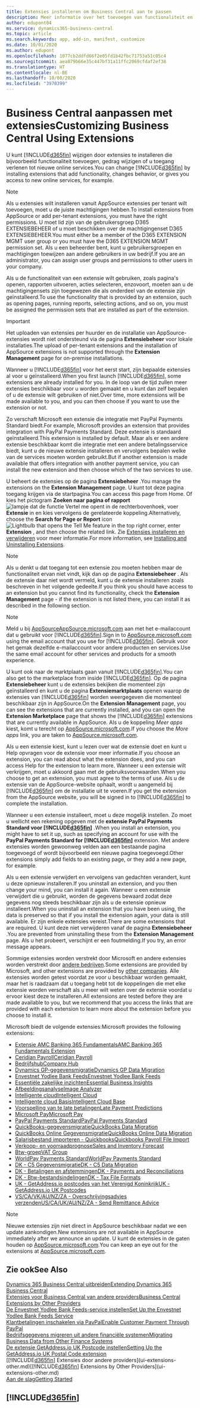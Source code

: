```yaml
---
title: Extensies installeren om Business Central aan te passen
description: Meer informatie over het toevoegen van functionaliteit en het aanpassen van Business Central door extensies te installeren.
author: edupont04
ms.service: dynamics365-business-central
ms.topic: article
ms.search.keywords: app, add-in, manifest, customize
ms.date: 10/01/2020
ms.author: edupont
ms.openlocfilehash: 1077cb2ddfd66f2e05fd1b42fbc71753a51c05c4
ms.sourcegitcommit: aea079b66e35c447bf31a11ffc2069cfdaf2ef38
ms.translationtype: HT
ms.contentlocale: nl-BE
ms.lasthandoff: 10/08/2020
ms.locfileid: "3970399"
---
```

# <a name="customizing-business-central-using-extensions"></a><span data-ttu-id="eb211-103">Business Central aanpassen met extensies</span><span class="sxs-lookup"><span data-stu-id="eb211-103">Customizing Business Central Using Extensions</span></span>

<span data-ttu-id="eb211-104">U kunt [!INCLUDE[d365fin](includes/d365fin_md.md)] wijzigen door extensies te installeren die bijvoorbeeld functionaliteit toevoegen, gedrag wijzigen of u toegang verlenen tot nieuwe online services.</span><span class="sxs-lookup"><span data-stu-id="eb211-104">You can change [!INCLUDE[d365fin](includes/d365fin_md.md)] by installing extensions that add functionality, changes behavior, or gives you access to new online services, for example.</span></span>

> [!NOTE]
> <span data-ttu-id="eb211-105">Als u extensies wilt installeren vanuit AppSource extensies per tenant wilt toevoegen, moet u de juiste machtigingen hebben.</span><span class="sxs-lookup"><span data-stu-id="eb211-105">To install extensions from AppSource or add per-tenant extensions, you must have the right permissions.</span></span> <span data-ttu-id="eb211-106">U moet lid zijn van de gebruikersgroep D365 EXTENSIEBEHEER of u moet beschikken over de machtigingenset D365 EXTENSIEBEHEER.</span><span class="sxs-lookup"><span data-stu-id="eb211-106">You must either be a member of the D365 EXTENSION MGMT user group or you must have the D365 EXTENSION MGMT permission set.</span></span> <span data-ttu-id="eb211-107">Als u een beheerder bent, kunt u gebruikersgroepen en machtigingen toewijzen aan andere gebruikers in uw bedrijf.</span><span class="sxs-lookup"><span data-stu-id="eb211-107">If you are an administrator, you can assign user groups and permissions to other users in your company.</span></span>

<span data-ttu-id="eb211-108">Als u de functionaliteit van een extensie wilt gebruiken, zoals pagina's openen, rapporten uitvoeren, acties selecteren, enzovoort, moeten aan u de machtigingensets zijn toegewezen die als onderdeel van de extensie zijn geïnstalleerd.</span><span class="sxs-lookup"><span data-stu-id="eb211-108">To use the functionality that is provided by an extension, such as opening pages, running reports, selecting actions, and so on, you must be assigned the permission sets that are installed as part of the extension.</span></span>

> [!IMPORTANT]  
> <span data-ttu-id="eb211-109">Het uploaden van extensies per huurder en de installatie van AppSource-extensies wordt niet ondersteund via de pagina **Extensiebeheer** voor lokale installaties.</span><span class="sxs-lookup"><span data-stu-id="eb211-109">The upload of per-tenant extensions and the installation of AppSource extensions is not supported through the **Extension Management** page for on-premise installations.</span></span>

<span data-ttu-id="eb211-110">Wanneer u [!INCLUDE[d365fin](includes/d365fin_md.md)] voor het eerst start, zijn bepaalde extensies al voor u geïnstalleerd.</span><span class="sxs-lookup"><span data-stu-id="eb211-110">When you first launch [!INCLUDE[d365fin](includes/d365fin_md.md)], some extensions are already installed for you.</span></span> <span data-ttu-id="eb211-111">In de loop van de tijd zullen meer extensies beschikbaar voor u worden gemaakt en u kunt dan zelf bepalen of u de extensie wilt gebruiken of niet.</span><span class="sxs-lookup"><span data-stu-id="eb211-111">Over time, more extensions will be made available to you, and you can then choose if you want to use the extension or not.</span></span>

<span data-ttu-id="eb211-112">Zo verschaft Microsoft een extensie die integratie met PayPal Payments Standard biedt.</span><span class="sxs-lookup"><span data-stu-id="eb211-112">For example, Microsoft provides an extension that provides integration with PayPal Payments Standard.</span></span> <span data-ttu-id="eb211-113">Deze extensie is standaard geïnstalleerd.</span><span class="sxs-lookup"><span data-stu-id="eb211-113">This extension is installed by default.</span></span>
<span data-ttu-id="eb211-114">Maar als er een andere extensie beschikbaar komt die integratie met een andere betalingsservice biedt, kunt u de nieuwe extensie installeren en vervolgens bepalen welke van de services moeten worden gebruikt.</span><span class="sxs-lookup"><span data-stu-id="eb211-114">But if another extension is made available that offers integration with another payment service, you can install the new extension and then choose which of the two services to use.</span></span>  

<span data-ttu-id="eb211-115">U beheert de extensies op de pagina **Extensiebeheer** .</span><span class="sxs-lookup"><span data-stu-id="eb211-115">You manage the extensions on the **Extension Management** page.</span></span> <span data-ttu-id="eb211-116">U kunt tot deze pagina toegang krijgen via de startpagina.</span><span class="sxs-lookup"><span data-stu-id="eb211-116">You can access this page from Home.</span></span> <span data-ttu-id="eb211-117">Of kies het pictogram **Zoeken naar pagina of rapport** ![lampje dat de functie Vertel me opent](media/ui-search/search_small.png "Vertel me wat u wilt doen") in de rechterbovenhoek, voer **Extensie** in en kies vervolgens de gerelateerde koppeling.</span><span class="sxs-lookup"><span data-stu-id="eb211-117">Alternatively, choose the **Search for Page or Report** icon ![Lightbulb that opens the Tell Me feature](media/ui-search/search_small.png "Tell me what you want to do") in the top right corner, enter **Extension** , and then choose the related link.</span></span> <span data-ttu-id="eb211-118">Zie [Extensies installeren en verwijderen](ui-extensions-install-uninstall.md) voor meer informatie.</span><span class="sxs-lookup"><span data-stu-id="eb211-118">For more information, see [Installing and Uninstalling Extensions](ui-extensions-install-uninstall.md).</span></span>

> [!NOTE]  
> <span data-ttu-id="eb211-119">Als u denkt u dat toegang tot een extensie zou moeten hebben maar de functionaliteit ervan niet vindt, kijk dan op de pagina **Extensiebeheer** . Als de extensie daar niet wordt vermeld, kunt u de extensie installeren zoals beschreven in het volgende gedeelte.</span><span class="sxs-lookup"><span data-stu-id="eb211-119">If you think you should have access to an extension but you cannot find its functionality, check the **Extension Management** page - if the extension is not listed there, you can install it as described in the following section.</span></span>  

> [!NOTE]  
> <span data-ttu-id="eb211-120">Meld u bij [AppSourceAppSource.microsoft.com](https://appsource.microsoft.com/) aan met het e-mailaccount dat u gebruikt voor [!INCLUDE[d365fin](includes/d365fin_md.md)].</span><span class="sxs-lookup"><span data-stu-id="eb211-120">Sign in to [AppSource.microsoft.com](https://appsource.microsoft.com/) using the email account that you use for [!INCLUDE[d365fin](includes/d365fin_md.md)].</span></span> <span data-ttu-id="eb211-121">Gebruik voor het gemak dezelfde e-mailaccount voor andere producten en services.</span><span class="sxs-lookup"><span data-stu-id="eb211-121">Use the same email account for other services and products for a smooth experience.</span></span>  

<span data-ttu-id="eb211-122">U kunt ook naar de marktplaats gaan vanuit [!INCLUDE[d365fin](includes/d365fin_md.md)].</span><span class="sxs-lookup"><span data-stu-id="eb211-122">You can also get to the marketplace from inside [!INCLUDE[d365fin](includes/d365fin_md.md)].</span></span> <span data-ttu-id="eb211-123">Op de pagina **Extensiebeheer** kunt u de extensies bekijken die momenteel zijn geïnstalleerd en kunt u de pagina **Extensiemarktplaats** openen waarop de extensies van [!INCLUDE[d365fin](includes/d365fin_md.md)] worden weergegeven die momenteel beschikbaar zijn in AppSource.</span><span class="sxs-lookup"><span data-stu-id="eb211-123">On the **Extension Management** page, you can see the extensions that are currently installed, and you can open the **Extension Marketplace** page that shows the [!INCLUDE[d365fin](includes/d365fin_md.md)] extensions that are currently available in AppSource.</span></span> <span data-ttu-id="eb211-124">Als u de koppeling *Meer apps* kiest, komt u terecht op [AppSource.microsoft.com](https://appsource.microsoft.com/marketplace/apps?product=dynamics-365%3Bdynamics-365-business-central&page=1).</span><span class="sxs-lookup"><span data-stu-id="eb211-124">If you choose the *More apps* link, you are taken to [AppSource.microsoft.com](https://appsource.microsoft.com/marketplace/apps?product=dynamics-365%3Bdynamics-365-business-central&page=1).</span></span>  

<span data-ttu-id="eb211-125">Als u een extensie kiest, kunt u lezen over wat de extensie doet en kunt u Help opvragen voor de extensie voor meer informatie.</span><span class="sxs-lookup"><span data-stu-id="eb211-125">If you choose an extension, you can read about what the extension does, and you can access Help for the extension to learn more.</span></span> <span data-ttu-id="eb211-126">Wanneer u een extensie wilt verkrijgen, moet u akkoord gaan met de gebruiksvoorwaarden.</span><span class="sxs-lookup"><span data-stu-id="eb211-126">When you choose to get an extension, you must agree to the terms of use.</span></span> <span data-ttu-id="eb211-127">Als u de extensie van de AppSource-website ophaalt, wordt u aangemeld bij [!INCLUDE[d365fin](includes/d365fin_md.md)] om de installatie uit te voeren.</span><span class="sxs-lookup"><span data-stu-id="eb211-127">If you get the extension from the AppSource website, you will be signed in to [!INCLUDE[d365fin](includes/d365fin_md.md)] to complete the installation.</span></span>  

<span data-ttu-id="eb211-128">Wanneer u een extensie installeert, moet u deze mogelijk instellen. Zo moet u wellicht een rekening opgeven met de **extensie PayPal Payments Standard voor [!INCLUDE[d365fin](includes/d365fin_md.md)]** .</span><span class="sxs-lookup"><span data-stu-id="eb211-128">When you install an extension, you might have to set it up, such as specifying an account for use with the **PayPal Payments Standard for [!INCLUDE[d365fin](includes/d365fin_md.md)]** extension.</span></span>
<span data-ttu-id="eb211-129">Met andere extensies worden gewoonweg velden aan een bestaande pagina toegevoegd of wordt bijvoorbeeld een nieuwe pagina toegevoegd.</span><span class="sxs-lookup"><span data-stu-id="eb211-129">Other extensions simply add fields to an existing page, or they add a new page, for example.</span></span>   

<span data-ttu-id="eb211-130">Als u een extensie verwijdert en vervolgens van gedachten verandert, kunt u deze opnieuw installeren.</span><span class="sxs-lookup"><span data-stu-id="eb211-130">If you uninstall an extension, and you then change your mind, you can install it again.</span></span> <span data-ttu-id="eb211-131">Wanneer u een extensie verwijdert die u gebruikt, worden de gegevens bewaard zodat deze gegevens nog steeds beschikbaar zijn als u de extensie opnieuw installeert.</span><span class="sxs-lookup"><span data-stu-id="eb211-131">When you uninstall an extension that you have been using, the data is preserved so that if you install the extension again, your data is still available.</span></span> <span data-ttu-id="eb211-132">Er zijn enkele extensies vereist.</span><span class="sxs-lookup"><span data-stu-id="eb211-132">There are some extensions that are required.</span></span> <span data-ttu-id="eb211-133">U kunt deze niet verwijderen vanaf de pagina **Extensiebeheer** .</span><span class="sxs-lookup"><span data-stu-id="eb211-133">You are prevented from uninstalling these from the **Extension Management** page.</span></span> <span data-ttu-id="eb211-134">Als u het probeert, verschijnt er een foutmelding.</span><span class="sxs-lookup"><span data-stu-id="eb211-134">If you try, an error message appears.</span></span>  

<span data-ttu-id="eb211-135">Sommige extensies worden verstrekt door Microsoft en andere extensies worden verstrekt door [andere bedrijven](ui-extensions-other.md).</span><span class="sxs-lookup"><span data-stu-id="eb211-135">Some extensions are provided by Microsoft, and other extensions are provided by [other companies](ui-extensions-other.md).</span></span> <span data-ttu-id="eb211-136">Alle extensies worden getest voordat ze voor u beschikbaar worden gemaakt, maar het is raadzaam dat u toegang hebt tot de koppelingen die met elke extensie worden verschaft als u meer wilt weten over de extensie voordat u ervoor kiest deze te installeren.</span><span class="sxs-lookup"><span data-stu-id="eb211-136">All extensions are tested before they are made available to you, but we recommend that you access the links that are provided with each extension to learn more about the extension before you choose to install it.</span></span>  

<span data-ttu-id="eb211-137">Microsoft biedt de volgende extensies:</span><span class="sxs-lookup"><span data-stu-id="eb211-137">Microsoft provides the following extensions:</span></span>  

* [<span data-ttu-id="eb211-138">Extensie AMC Banking 365 Fundamentals</span><span class="sxs-lookup"><span data-stu-id="eb211-138">AMC Banking 365 Fundamentals Extension</span></span>](ui-extensions-amc-banking.md)
* [<span data-ttu-id="eb211-139">Ceridian Payroll</span><span class="sxs-lookup"><span data-stu-id="eb211-139">Ceridian Payroll</span></span>](ui-extensions-ceridian-payroll.md)
* [<span data-ttu-id="eb211-140">Bedrijfshub</span><span class="sxs-lookup"><span data-stu-id="eb211-140">Company Hub</span></span>](ui-extensions-company-hub.md)  
* [<span data-ttu-id="eb211-141">Dynamics GP-gegevensmigratie</span><span class="sxs-lookup"><span data-stu-id="eb211-141">Dynamics GP Data Migration</span></span>](ui-extensions-dynamicsgp-data-migration.md)
* [<span data-ttu-id="eb211-142">Envestnet Yodlee Bank Feeds</span><span class="sxs-lookup"><span data-stu-id="eb211-142">Envestnet Yodlee Bank Feeds</span></span>](ui-extensions-yodlee-bank-feeds.md)
* [<span data-ttu-id="eb211-143">Essentiële zakelijke inzichten</span><span class="sxs-lookup"><span data-stu-id="eb211-143">Essential Business Insights</span></span>](ui-extensions-essential-business-insights.md)
* [<span data-ttu-id="eb211-144">Afbeeldingsanalyse</span><span class="sxs-lookup"><span data-stu-id="eb211-144">Image Analyzer</span></span>](ui-extensions-image-analyzer.md)
* [<span data-ttu-id="eb211-145">Intelligente cloud</span><span class="sxs-lookup"><span data-stu-id="eb211-145">Intelligent Cloud</span></span>](ui-extensions-data-replication.md)
* [<span data-ttu-id="eb211-146">Intelligente cloud Basis</span><span class="sxs-lookup"><span data-stu-id="eb211-146">Intelligent Cloud Base</span></span>](ui-extensions-intelligent-cloud.md)  
* [<span data-ttu-id="eb211-147">Voorspelling van te late betalingen</span><span class="sxs-lookup"><span data-stu-id="eb211-147">Late Payment Predictions</span></span>](ui-extensions-late-payment-prediction.md)
* [<span data-ttu-id="eb211-148">Microsoft Pay</span><span class="sxs-lookup"><span data-stu-id="eb211-148">Microsoft Pay</span></span>](ui-extensions-microsoft-pay-payments.md)
* [<span data-ttu-id="eb211-149">PayPal Payments Standard</span><span class="sxs-lookup"><span data-stu-id="eb211-149">PayPal Payments Standard</span></span>](ui-extensions-paypal-payments-standard.md)
* [<span data-ttu-id="eb211-150">QuickBooks-gegevensmigratie</span><span class="sxs-lookup"><span data-stu-id="eb211-150">QuickBooks Data Migration</span></span>](ui-extensions-quickbooks-data-migration.md)
* [<span data-ttu-id="eb211-151">QuickBooks Online Gegevensmigratie</span><span class="sxs-lookup"><span data-stu-id="eb211-151">QuickBooks Online Data Migration</span></span>](ui-extensions-quickbooks-online-data-migration.md)
* [<span data-ttu-id="eb211-152">Salarisbestand importeren - Quickbooks</span><span class="sxs-lookup"><span data-stu-id="eb211-152">Quickbooks Payroll File Import</span></span>](ui-extensions-quickbooks-payroll.md)
* [<span data-ttu-id="eb211-153">Verkoop- en voorraadprognose</span><span class="sxs-lookup"><span data-stu-id="eb211-153">Sales and Inventory Forecast</span></span>](ui-extensions-sales-forecast.md)
* [<span data-ttu-id="eb211-154">Btw-groep</span><span class="sxs-lookup"><span data-stu-id="eb211-154">VAT Group</span></span>](ui-extensions-vat-group.md)
* [<span data-ttu-id="eb211-155">WorldPay Payments Standard</span><span class="sxs-lookup"><span data-stu-id="eb211-155">WorldPay Payments Standard</span></span>](ui-extensions-worldpay-payments-standard.md)
* [<span data-ttu-id="eb211-156">DK - C5 Gegevensmigratie</span><span class="sxs-lookup"><span data-stu-id="eb211-156">DK - C5 Data Migration</span></span>](ui-extensions-c5-data-migration.md)
* [<span data-ttu-id="eb211-157">DK - Betalingen en afstemmingen</span><span class="sxs-lookup"><span data-stu-id="eb211-157">DK - Payments and Reconciliations</span></span>](ui-extensions-payments-reconciliation-formats-dk.md)
* [<span data-ttu-id="eb211-158">DK - Btw-bestandsindelingen</span><span class="sxs-lookup"><span data-stu-id="eb211-158">DK - Tax File Formats</span></span>](ui-extensions-tax-file-formats-dk.md)
* [<span data-ttu-id="eb211-159">UK - GetAddress.io postcodes van het Verenigd Koninkrijk</span><span class="sxs-lookup"><span data-stu-id="eb211-159">UK - GetAddress.io UK Postcodes</span></span>](ui-extensions-getaddressio.md)
* [<span data-ttu-id="eb211-160">VS/CA/VK/AU/NZ/ZA - Overschrijvingsadvies verzenden</span><span class="sxs-lookup"><span data-stu-id="eb211-160">US/CA/UK/AU/NZ/ZA - Send Remittance Advice</span></span>](ui-extensions-send-remittance-advice.md)

> [!NOTE]  
> <span data-ttu-id="eb211-161">Nieuwe extensies zijn niet direct in AppSource beschikbaar nadat we een update aankondigen.</span><span class="sxs-lookup"><span data-stu-id="eb211-161">New extensions are not available in AppSource immediately after we announce an update.</span></span> <span data-ttu-id="eb211-162">U kunt de extensies in de gaten houden op [AppSource.microsoft.com](https://appsource.microsoft.com/marketplace/apps?product=dynamics-365%3Bdynamics-365-business-central&page=1).</span><span class="sxs-lookup"><span data-stu-id="eb211-162">You can keep an eye out for the extensions at [AppSource.microsoft.com](https://appsource.microsoft.com/marketplace/apps?product=dynamics-365%3Bdynamics-365-business-central&page=1).</span></span>

## <a name="see-also"></a><span data-ttu-id="eb211-163">Zie ook</span><span class="sxs-lookup"><span data-stu-id="eb211-163">See Also</span></span>

[<span data-ttu-id="eb211-164">Dynamics 365 Business Central uitbreiden</span><span class="sxs-lookup"><span data-stu-id="eb211-164">Extending Dynamics 365 Business Central</span></span>](about-develop-extensions.md)  
[<span data-ttu-id="eb211-165">Extensies voor Business Central van andere providers</span><span class="sxs-lookup"><span data-stu-id="eb211-165">Business Central Extensions by Other Providers</span></span>](ui-extensions-other.md)  
[<span data-ttu-id="eb211-166">De Envestnet Yodlee Bank Feeds-service instellen</span><span class="sxs-lookup"><span data-stu-id="eb211-166">Set Up the Envestnet Yodlee Bank Feeds Service</span></span>](bank-how-setup-bank-statement-service.md)  
[<span data-ttu-id="eb211-167">Klantbetalingen inschakelen via PayPal</span><span class="sxs-lookup"><span data-stu-id="eb211-167">Enable Customer Payment Through PayPal</span></span>](sales-how-enable-payment-service-extensions.md)  
[<span data-ttu-id="eb211-168">Bedrijfsgegevens migreren uit andere financiële systemen</span><span class="sxs-lookup"><span data-stu-id="eb211-168">Migrating Business Data from Other Finance Systems</span></span>](across-import-data-configuration-packages.md)  
[<span data-ttu-id="eb211-169">De extensie GetAddress.io UK Postcode instellen</span><span class="sxs-lookup"><span data-stu-id="eb211-169">Setting Up the GetAddress.io UK Postal Code extension</span></span>](LocalFunctionality/UnitedKingdom/uk-setup-postal-code-service.md)  
<span data-ttu-id="eb211-170">[[!INCLUDE[d365fin](includes/d365fin_md.md)] Extensies door andere providers](ui-extensions-other.md)</span><span class="sxs-lookup"><span data-stu-id="eb211-170">[[!INCLUDE[d365fin](includes/d365fin_md.md)] Extensions by Other Providers](ui-extensions-other.md)</span></span>  
[<span data-ttu-id="eb211-171">Aan de slag</span><span class="sxs-lookup"><span data-stu-id="eb211-171">Getting Started</span></span>](product-get-started.md)  

## [!INCLUDE[d365fin](includes/free_trial_md.md)]  
